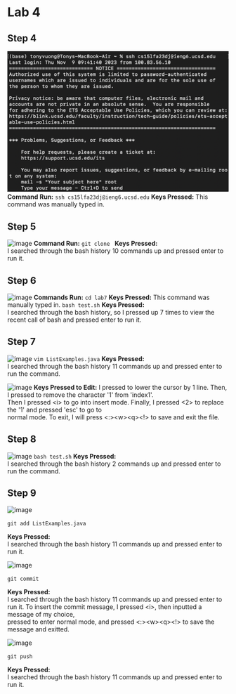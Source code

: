 # Lab 4

## Step 4
![image](Step4.png)
**Command Run:**
```ssh cs15lfa23dj@ieng6.ucsd.edu```
**Keys Pressed:** 
This command was manually typed in.


## Step 5
![image](Step5.png)
**Command Run:**
```git clone ```
**Keys Pressed:** 
<up><up><up><up><up><up><up><up><up><up><enter> \
I searched through the bash history 10 commands up and pressed enter to run it.

## Step 6
![image](Step6.png)
**Commands Run:**
```cd lab7```
**Keys Pressed:** 
This command was manually typed in.
```bash test.sh```
**Keys Pressed:**
<up><up><up><up><up><up><up><enter> \
I searched through the bash history, so I pressed up 7 times to view the recent call of bash and pressed enter to run it.

## Step 7
![image](Step7Pt1.png)
```vim ListExamples.java```
**Keys Pressed:**
<up><up><up><up><up><up><up><up><up><up><up><enter> \
I searched through the bash history 11 commands up and pressed enter to run the command.

![image](Step7Pt2.png)
**Keys Pressed to Edit:**
I pressed <j> to lower the cursor by 1 line. Then, I pressed <x> to remove the character '1' from 'index1'. \
Then I pressed \<i> to go into insert mode. Finally, I pressed <2> to replace the '1' and pressed 'esc' to go to \
normal mode. To exit, I will press <:>\<w>\<q><!><enter> to save and exit the file.


## Step 8
![image](Step8.png)
```bash test.sh```
**Keys Pressed:**
<up><up><enter> \
I searched through the bash history 2 commands up and pressed enter to run the command.


## Step 9
![image](Step9Pt1.png)

```
git add ListExamples.java
```
**Keys Pressed:**
<up><up><up><up><up><up><up><up><up><up><up><enter> \
I searched through the bash history 11 commands up and pressed enter to run it.

![image](Step9Pt2.png)
```
git commit
```
**Keys Pressed:**
<up><up><up><up><up><up><up><up><up><up><up><enter> \
I searched through the bash history 11 commands up and pressed enter to run it.
To insert the commit message, I pressed \<i>, then inputted a message of my choice, \
pressed <esc> to enter normal mode, and pressed <:>\<w>\<q><!><enter> to save the message and exitted.

![image](Step9Pt3.png)
```
git push
```
**Keys Pressed:**
<up><up><up><up><up><up><up><up><up><up><up><enter> \
I searched through the bash history 11 commands up and pressed enter to run it.
